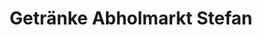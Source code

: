 ---
title: "Getränke Abholmarkt Stefan"
url: /lampertheim/getraenke-abholmarkt-stefan/
shop: Getränke
---